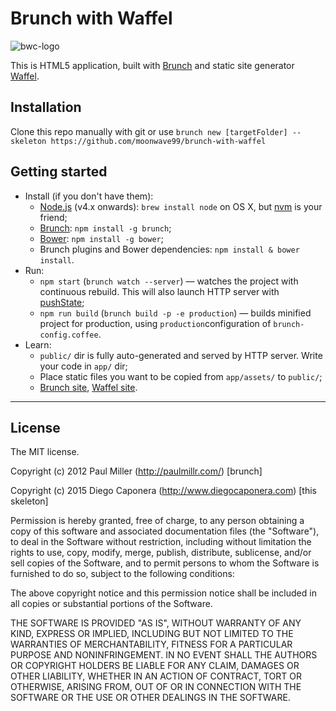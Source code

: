 # Brunch with Waffel
![bwc-logo](http://brunch.io/images/svg/brunch.svg)

This is HTML5 application, built with
[Brunch](http://brunch.io) and static site generator [Waffel](http://moonwave99.github.io/waffel).

## Installation
Clone this repo manually with git or use `brunch new [targetFolder] --skeleton https://github.com/moonwave99/brunch-with-waffel`

## Getting started
* Install (if you don't have them):
    * [Node.js](http://nodejs.org) (v4.x onwards): `brew install node` on OS X, but [nvm](https://github.com/creationix/nvm) is your friend;
    * [Brunch](http://brunch.io): `npm install -g brunch`;
    * [Bower](http://bower.io): `npm install -g bower`;
    * Brunch plugins and Bower dependencies: `npm install & bower install`.
* Run:
    * `npm start` (`brunch watch --server`) — watches the project with continuous rebuild. This will also launch HTTP server with [pushState](https://developer.mozilla.org/en-US/docs/Web/Guide/API/DOM/Manipulating_the_browser_history);
    * `npm run build` (`brunch build -p -e production`) — builds minified project for production, using `production`configuration of `brunch-config.coffee`.
* Learn:
    * `public/` dir is fully auto-generated and served by HTTP server.  Write your code in `app/` dir;
    * Place static files you want to be copied from `app/assets/` to `public/`;
    * [Brunch site](http://brunch.io), [Waffel site](http://moonwave99.github.io/waffel).

---------------
## License
The MIT license.

Copyright (c) 2012 Paul Miller (http://paulmillr.com/) [brunch]

Copyright (c) 2015 Diego Caponera (http://www.diegocaponera.com) [this skeleton]

Permission is hereby granted, free of charge, to any person obtaining a copy of
this software and associated documentation files (the "Software"), to deal in
the Software without restriction, including without limitation the rights to
use, copy, modify, merge, publish, distribute, sublicense, and/or sell copies
of the Software, and to permit persons to whom the Software is furnished to do
so, subject to the following conditions:

The above copyright notice and this permission notice shall be included in all
copies or substantial portions of the Software.

THE SOFTWARE IS PROVIDED "AS IS", WITHOUT WARRANTY OF ANY KIND, EXPRESS OR
IMPLIED, INCLUDING BUT NOT LIMITED TO THE WARRANTIES OF MERCHANTABILITY,
FITNESS FOR A PARTICULAR PURPOSE AND NONINFRINGEMENT. IN NO EVENT SHALL THE
AUTHORS OR COPYRIGHT HOLDERS BE LIABLE FOR ANY CLAIM, DAMAGES OR OTHER
LIABILITY, WHETHER IN AN ACTION OF CONTRACT, TORT OR OTHERWISE, ARISING FROM,
OUT OF OR IN CONNECTION WITH THE SOFTWARE OR THE USE OR OTHER DEALINGS IN THE
SOFTWARE.
